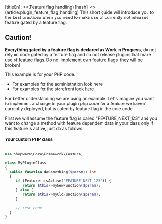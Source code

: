 [titleEn]: <>(Feature flag handling)
[hash]: <>(article:plugin_feature_flag_handling)
This short guide will introduce you to the best practices when you need to make use of currently not released feature gated by a feature flag.
## Caution!
**Everything gated by a feature flag is declared as Work in Progress**, do not rely on code gated by a feature flag and do not release plugins that make use of feature flags.
Do not implement own feature flags, they will be broken!

This example is for your PHP code. 
* For examples for the administration look [here](./../../60-references-internals/20-administration/40-feature-flag-handling.md)
* For examples for the storefront look [here](./../../60-references-internals/30-storefront/50-feature-flag-handling.md)

For better understanding we are using an example. Let's imagine you want to implement a change in your plugin php code for a feature we haven't currently deployed, but is gated by feature flag in the core code.


First we will assume the feature flag is called "FEATURE_NEXT_123" and you want to change a method with feature dependent data in your class only if this feature is active, just do as follows:

#### Your custom PHP class
```php

use Shopware\Core\Framework\Feature;

class MyPluginClass
{
  public function doSomething($param): int
  {
     if (Feature::isActive('FEATURE_NEXT_123')) {
        return $this->myNewFunction($param);
     } else {
        return $this->myOldFunction($param);
     }   
 
     // test code
  }
}
```
